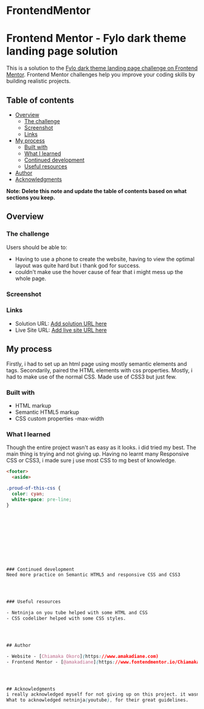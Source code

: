 # FrontendMentor
# Frontend Mentor - Fylo dark theme landing page solution

This is a solution to the [Fylo dark theme landing page challenge on Frontend Mentor](https://www.frontendmentor.io/challenges/fylo-dark-theme-landing-page-5ca5f2d21e82137ec91a50fd). Frontend Mentor challenges help you improve your coding skills by building realistic projects. 

## Table of contents

- [Overview](#overview)
  - [The challenge](#the-challenge)
  - [Screenshot](#screenshot)
  - [Links](#links)
- [My process](#my-process)
  - [Built with](#built-with)
  - [What I learned](#what-i-learned)
  - [Continued development](#continued-development)
  - [Useful resources](#useful-resources)
- [Author](#author)
- [Acknowledgments](#acknowledgments)

**Note: Delete this note and update the table of contents based on what sections you keep.**

## Overview

### The challenge

Users should be able to:

- Having to use a phone to create the website, having to view the optimal layout was quite hard but i thank god for success. 
- couldn't make use the hover cause of fear that i might mess up the whole page.

### Screenshot











### Links

- Solution URL: [Add solution URL here](https://your-solution-url.com)
- Live Site URL: [Add live site URL here](https://your-live-site-url.com)

## My process
Firstly, i had to set up an html page using mostly semantic elements and tags.
Secondarily, paired the HTML elements with css properties. Mostly, i had to make use of the normal CSS.
Made use of CSS3 but just few.
### Built with
- HTML markup
- Semantic HTML5 markup
- CSS custom properties
-max-width









### What I learned

Though the entire project wasn't as easy as it looks. i did tried my best. The main thing is trying and not giving up. Having no learnt many Responsive CSS or CSS3, i made sure j use most CSS to mg best of knowledge.



```html
<footer>
  <aside>
```
```css
.proud-of-this-css {
  color: cyan;
  white-space: pre-line;
}











### Continued development
Need more practice on Semantic HTML5 and responsive CSS and CSS3




### Useful resources

- Netninja on you tube helped with some HTML and CSS
- CSS codeliber helped with some CSS styles.




## Author

- Website - [Chiamaka Okoro](https://www.amakadiane.com)
- Frontend Mentor - [@amakadiane](https://www.fontendmentor.io/Chiamaka Okoro/Amakadiane)




## Acknowledgments
i really acknowledged myself for not giving up on this project. it wasnt easy.
What to acknowledged netninja(youtube), for their great guidelines.




